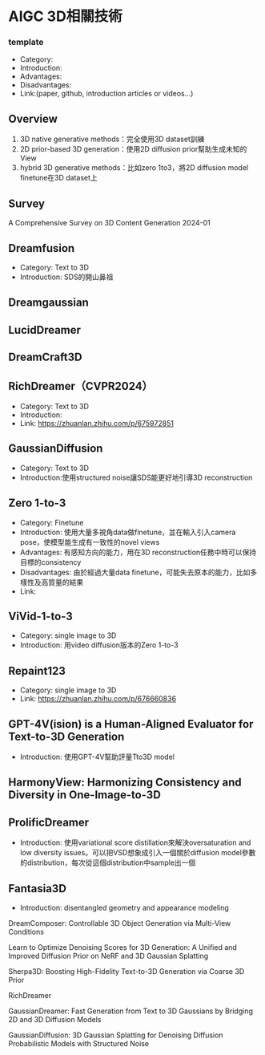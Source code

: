 # AIGC 3D相關技術
### template
* Category:
* Introduction:
* Advantages:
* Disadvantages:
* Link:(paper, github, introduction articles or videos...)

## Overview
1. 3D native generative methods：完全使用3D dataset訓練
2. 2D prior-based 3D generation：使用2D diffusion prior幫助生成未知的View
3. hybrid 3D generative methods：比如zero 1to3，將2D diffusion model finetune在3D dataset上
## Survey
A Comprehensive Survey on 3D Content Generation 2024-01

## Dreamfusion
* Category: Text to 3D
* Introduction: SDS的開山鼻祖
## Dreamgaussian

## LucidDreamer

## DreamCraft3D

## RichDreamer（CVPR2024）
* Category: Text to 3D
* Introduction: 
* Link: https://zhuanlan.zhihu.com/p/675972851


## GaussianDiffusion
* Category: Text to 3D
* Introduction:使用structured noise讓SDS能更好地引導3D reconstruction

## Zero 1-to-3
* Category: Finetune
* Introduction: 使用大量多視角data做finetune，並在輸入引入camera pose，使模型能生成有一致性的novel views
* Advantages: 有感知方向的能力，用在3D reconstruction任務中時可以保持目標的consistency
* Disadvantages: 由於經過大量data finetune，可能失去原本的能力，比如多樣性及高質量的結果
* Link:

## ViVid-1-to-3
* Category: single image to 3D
* Introduction: 用video diffusion版本的Zero 1-to-3

## Repaint123
* Category: single image to 3D
* Link: https://zhuanlan.zhihu.com/p/676660836

## GPT-4V(ision) is a Human-Aligned Evaluator for Text-to-3D Generation
* Introduction: 使用GPT-4V幫助評量Tto3D model

## HarmonyView: Harmonizing Consistency and Diversity in One-Image-to-3D

## ProlificDreamer
* Introduction: 使用variational score distillation來解決oversaturation and low diversity issues。可以把VSD想象成引入一個關於diffusion model參數的distribution，每次從這個distribution中sample出一個

## Fantasia3D
* Introduction: disentangled geometry and appearance modeling

DreamComposer: Controllable 3D Object Generation via Multi-View Conditions

Learn to Optimize Denoising Scores for 3D Generation: A Unified and Improved Diffusion Prior on NeRF and 3D Gaussian Splatting

Sherpa3D: Boosting High-Fidelity Text-to-3D Generation via Coarse 3D Prior

RichDreamer

GaussianDreamer: Fast Generation from Text to 3D Gaussians by Bridging 2D and 3D Diffusion Models

GaussianDiffusion: 3D Gaussian Splatting for Denoising Diffusion Probabilistic
Models with Structured Noise